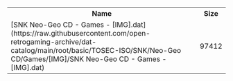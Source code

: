 <table>
<tr><th>Name</th><th>Size</th></tr>
<tr><td>[SNK Neo-Geo CD - Games - [IMG].dat](https://raw.githubusercontent.com/open-retrogaming-archive/dat-catalog/main/root/basic/TOSEC-ISO/SNK/Neo-Geo CD/Games/[IMG]/SNK Neo-Geo CD - Games - [IMG].dat)</td><td>97412</td></tr>
</table>
